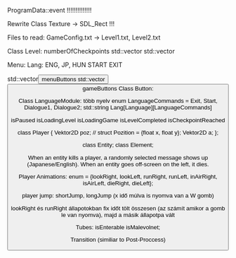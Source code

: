 ProgramData::event !!!!!!!!!!!!!!

Rewrite Class Texture -> SDL_Rect !!!

Files to read:
GameConfig.txt -> Level1.txt, Level2.txt

Class Level:
numberOfCheckpoints
std::vector<Enemy>
std::vector<Block>

Menu:
Lang: ENG, JP, HUN
START
EXIT

std::vector<Button> menuButtons
std::vector<Button> gameButtons
Class Button:

Class LanguageModule:
több nyelv
enum LanguageCommands = Exit, Start, Dialogue1, Dialogue2;
std::string Lang[Language][LanguageCommands]

isPaused
isLoadingLevel
isLoadingGame
isLevelCompleted
isCheckpointReached

class Player {
    Vektor2D poz; // struct Pozition = {float x, float y};
    Vektor2D a;
};

class Entity; class Element;

When an entity kills a player, a randomly selected message shows up (Japanese/English).
When an entity goes off-screen on the left, it dies.

Player Animations:
enum = {lookRight, lookLeft, runRight, runLeft, inAirRight, isAirLeft, dieRight, dieLeft};

player jump: shortJump, longJump (x idő múlva is nyomva van a W gomb)

lookRight és runRight állapotokban fix időt tölt összesen
(az számít amikor a gomb le van nyomva), majd a másik állapotpa vált

Tubes:
isEnterable
isMalevolnet;


Transition (similiar to Post-Proccess)